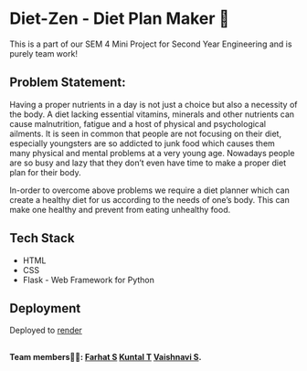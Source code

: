 # Diet-Zen - Diet Plan Maker 🍊

This is a part of our SEM 4 Mini Project for Second Year Engineering and is purely team work!

## Problem Statement:

Having a proper nutrients in a day is not just a choice but also a necessity of the body. A diet lacking essential vitamins, minerals and other nutrients can cause malnutrition, fatigue and a host of physical and psychological ailments. It is seen in common that people are not focusing on their diet, especially youngsters are so addicted to junk food which causes them many physical and mental problems at a very young age. Nowadays people are so busy and lazy that they don’t even have time to make a proper diet plan for their body.

In-order to overcome above problems we require a diet planner which can create a healthy diet for us according to the needs of one’s body. This can make one healthy and prevent from eating unhealthy food. 

## Tech Stack
* HTML
* CSS
* Flask - Web Framework for Python

## Deployment
Deployed to [render](https://diet-zen.onrender.com/)

## 

#### Team members🦸🏼: [Farhat S](https://github.com/Faruu18) [Kuntal T](https://github.com/Kuntalthakur01) [Vaishnavi S](https://github.com/Vaishnavi0805).
